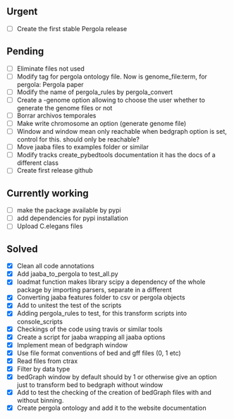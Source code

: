 ## Urgent
- [ ] Create the first stable Pergola release

## Pending
- [ ] Eliminate files not used
- [ ] Modify tag for pergola ontology file. Now is genome_file:term, for pergola: Pergola paper
- [ ] Modify the name of pergola_rules by pergola_convert
- [ ] Create a -genome option allowing to choose the user whether to generate the genome files or not
- [ ] Borrar archivos temporales
- [ ] Make write chromosome an option (generate genome file)
- [ ] Window and window mean only reachable when bedgraph option is set, control for this. should only be reachable?
- [ ] Move jaaba files to examples folder or similar
- [ ] Modify tracks create_pybedtools documentation it has the docs of a different class
- [ ] Create first release github

## Currently working
- [ ] make the package available by pypi
- [ ] add dependencies for pypi installation
- [ ] Upload C.elegans files

## Solved
- [X] Clean all code annotations
- [X] Add jaaba_to_pergola to test_all.py
- [X] loadmat function makes library scipy a dependency of the whole package by importing parsers, separate in a different
- [X] Converting jaaba features folder to csv or pergola objects  
- [X] Add to unitest the test of the scripts
- [X] Adding pergola_rules to test, for this transform scripts into console_scripts
- [X] Checkings of the code using travis or similar tools
- [X] Create a script for jaaba wrapping all jaaba options
- [X] Implement mean of bedgraph window
- [X] Use file format conventions of bed and gff files (0, 1 etc)
- [X] Read files from ctrax
- [X] Filter by data type
- [X] bedGraph window by default should by 1 or otherwise give an option just to transform bed to bedgraph without window
- [X] Add to test the checking of the creation of bedGraph files with and without binning.
- [X] Create pergola ontology and add it to the website documentation
